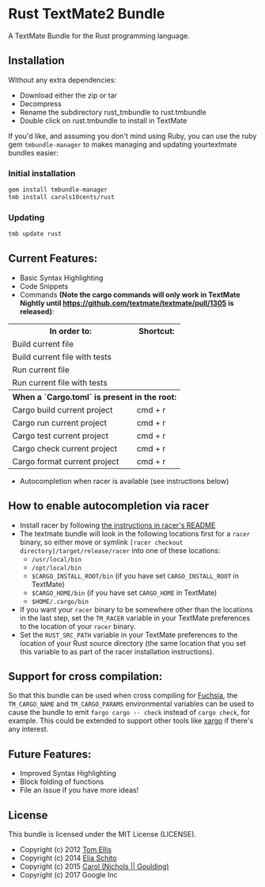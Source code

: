 # Rust TextMate2 Bundle

A TextMate Bundle for the Rust programming language.

## Installation

Without any extra dependencies:

* Download either the zip or tar
* Decompress
* Rename the subdirectory rust_tmbundle to rust.tmbundle
* Double click on rust.tmbundle to install in TextMate

If you'd like, and assuming you don't mind using Ruby, you can use the ruby gem
`tmbundle-manager` to makes managing and updating yourtextmate bundles easier:

### Initial installation

```bash
gem install tmbundle-manager
tmb install carols10cents/rust
```

### Updating

```bash
tmb update rust
```

## Current Features:

- Basic Syntax Highlighting
- Code Snippets
- Commands **(Note the cargo commands will only work in TextMate Nightly until https://github.com/textmate/textmate/pull/1305 is released)**:

<table>
  <tr>
    <th>In order to:</th>
    <th>Shortcut:</th>
  </tr>
  <tr>
    <td>Build current file</td>
    <td></td>
  </tr>
  <tr>
    <td>Build current file with tests</td>
    <td></td>
  </tr>
  <tr>
    <td>Run current file</td>
    <td></td>
  </tr>
  <tr>
    <td>Run current file with tests</td>
    <td></td>
  </tr>
  <tr>
    <th colspan="2">
      When a `Cargo.toml` is present in the root:
    </th>
  </tr>
  <tr>
    <td>Cargo build current project</td>
    <td>cmd + r</td>
  </tr>
  <tr>
    <td>Cargo run current project</td>
    <td>cmd + r</td>
  </tr>
  <tr>
    <td>Cargo test current project</td>
    <td>cmd + r</td>
  </tr>
  <tr>
    <td>Cargo check current project</td>
    <td>cmd + r</td>
  </tr>
  <tr>
    <td>Cargo format current project</td>
    <td>cmd + r</td>
  </tr>
</table>

- Autocompletion when racer is available (see instructions below)

## How to enable autocompletion via racer

- Install racer by following [the instructions in racer's README](https://github.com/phildawes/racer)
- The textmate bundle will look in the following locations first for a `racer` binary, so either move or symlink `[racer checkout directory]/target/release/racer` into one of these locations:
  - `/usr/local/bin`
  - `/opt/local/bin`
  - `$CARGO_INSTALL_ROOT/bin` (if you have set `CARGO_INSTALL_ROOT` in TextMate)
  - `$CARGO_HOME/bin`  (if you have set `CARGO_HOME` in TextMate)
  - `$HOME/.cargo/bin`
- If you want your `racer` binary to be somewhere other than the locations in the last step, set the `TM_RACER` variable in your TextMate preferences to the location of your `racer` binary.
- Set the `RUST_SRC_PATH` variable in your TextMate preferences to the location of your Rust source directory (the same location that you set this variable to as part of the racer installation instructions).

## Support for cross compilation:

So that this bundle can be used when cross compiling for [Fuchsia](https://fuchsia.googlesource.com/docs/+/HEAD/book.md), the `TM_CARGO_NAME` and `TM_CARGO_PARAMS` environmental variables can be used to cause the bundle to emit `fargo cargo -- check` instead of `cargo check`, for example. This could be extended to support other tools like
[xargo](https://github.com/japaric/xargo) if there's any interest.

## Future Features:

- Improved Syntax Highlighting
- Block folding of functions
- File an issue if you have more ideas!

## License

This bundle is licensed under the MIT License (LICENSE).

* Copyright (c) 2012 [Tom Ellis](http://www.webmuse.co.uk/)
* Copyright (c) 2014 [Elia Schito](http://elia.schito.me/)
* Copyright (c) 2015 [Carol (Nichols || Goulding)](http://carol-nichols.com)
* Copyright (c) 2017 Google Inc
